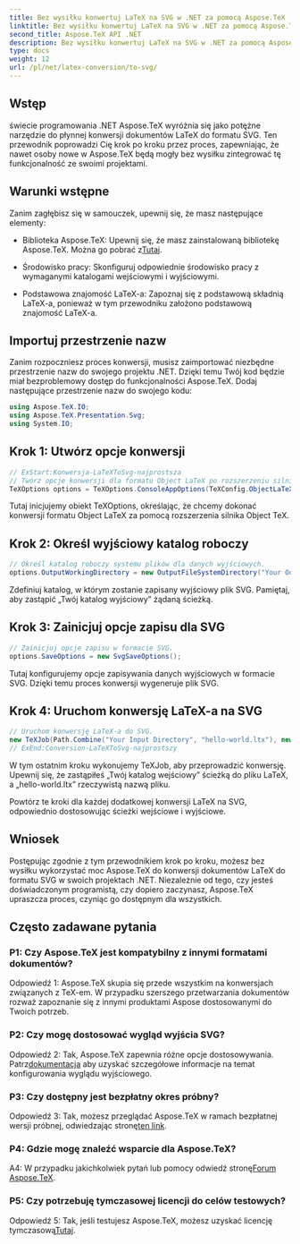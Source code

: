 ```yaml
---
title: Bez wysiłku konwertuj LaTeX na SVG w .NET za pomocą Aspose.TeX
linktitle: Bez wysiłku konwertuj LaTeX na SVG w .NET za pomocą Aspose.TeX
second_title: Aspose.TeX API .NET
description: Bez wysiłku konwertuj LaTeX na SVG w .NET za pomocą Aspose.TeX. Usprawnij przetwarzanie dokumentów dzięki tej intuicyjnej i wydajnej bibliotece.
type: docs
weight: 12
url: /pl/net/latex-conversion/to-svg/
---
```

## Wstęp

świecie programowania .NET Aspose.TeX wyróżnia się jako potężne narzędzie do płynnej konwersji dokumentów LaTeX do formatu SVG. Ten przewodnik poprowadzi Cię krok po kroku przez proces, zapewniając, że nawet osoby nowe w Aspose.TeX będą mogły bez wysiłku zintegrować tę funkcjonalność ze swoimi projektami.

## Warunki wstępne

Zanim zagłębisz się w samouczek, upewnij się, że masz następujące elementy:

-  Biblioteka Aspose.TeX: Upewnij się, że masz zainstalowaną bibliotekę Aspose.TeX. Można go pobrać z[Tutaj](https://releases.aspose.com/tex/net/).

- Środowisko pracy: Skonfiguruj odpowiednie środowisko pracy z wymaganymi katalogami wejściowymi i wyjściowymi.

- Podstawowa znajomość LaTeX-a: Zapoznaj się z podstawową składnią LaTeX-a, ponieważ w tym przewodniku założono podstawową znajomość LaTeX-a.

## Importuj przestrzenie nazw

Zanim rozpoczniesz proces konwersji, musisz zaimportować niezbędne przestrzenie nazw do swojego projektu .NET. Dzięki temu Twój kod będzie miał bezproblemowy dostęp do funkcjonalności Aspose.TeX. Dodaj następujące przestrzenie nazw do swojego kodu:

```csharp
using Aspose.TeX.IO;
using Aspose.TeX.Presentation.Svg;
using System.IO;
```

## Krok 1: Utwórz opcje konwersji

```csharp
// ExStart:Konwersja-LaTeXToSvg-najprostsza
// Twórz opcje konwersji dla formatu Object LaTeX po rozszerzeniu silnika Object TeX.
TeXOptions options = TeXOptions.ConsoleAppOptions(TeXConfig.ObjectLaTeX);
```

Tutaj inicjujemy obiekt TeXOptions, określając, że chcemy dokonać konwersji formatu Object LaTeX za pomocą rozszerzenia silnika Object TeX.

## Krok 2: Określ wyjściowy katalog roboczy

```csharp
// Określ katalog roboczy systemu plików dla danych wyjściowych.
options.OutputWorkingDirectory = new OutputFileSystemDirectory("Your Output Directory");
```

Zdefiniuj katalog, w którym zostanie zapisany wyjściowy plik SVG. Pamiętaj, aby zastąpić „Twój katalog wyjściowy” żądaną ścieżką.

## Krok 3: Zainicjuj opcje zapisu dla SVG

```csharp
// Zainicjuj opcje zapisu w formacie SVG.
options.SaveOptions = new SvgSaveOptions();
```

Tutaj konfigurujemy opcje zapisywania danych wyjściowych w formacie SVG. Dzięki temu proces konwersji wygeneruje plik SVG.

## Krok 4: Uruchom konwersję LaTeX-a na SVG

```csharp
// Uruchom konwersję LaTeX-a do SVG.
new TeXJob(Path.Combine("Your Input Directory", "hello-world.ltx"), new SvgDevice(), options).Run();
// ExEnd:Conversion-LaTeXToSvg-najprostszy
```

W tym ostatnim kroku wykonujemy TeXJob, aby przeprowadzić konwersję. Upewnij się, że zastąpiłeś „Twój katalog wejściowy” ścieżką do pliku LaTeX, a „hello-world.ltx” rzeczywistą nazwą pliku.

Powtórz te kroki dla każdej dodatkowej konwersji LaTeX na SVG, odpowiednio dostosowując ścieżki wejściowe i wyjściowe.

## Wniosek

Postępując zgodnie z tym przewodnikiem krok po kroku, możesz bez wysiłku wykorzystać moc Aspose.TeX do konwersji dokumentów LaTeX do formatu SVG w swoich projektach .NET. Niezależnie od tego, czy jesteś doświadczonym programistą, czy dopiero zaczynasz, Aspose.TeX upraszcza proces, czyniąc go dostępnym dla wszystkich.

## Często zadawane pytania

### P1: Czy Aspose.TeX jest kompatybilny z innymi formatami dokumentów?

Odpowiedź 1: Aspose.TeX skupia się przede wszystkim na konwersjach związanych z TeX-em. W przypadku szerszego przetwarzania dokumentów rozważ zapoznanie się z innymi produktami Aspose dostosowanymi do Twoich potrzeb.

### P2: Czy mogę dostosować wygląd wyjścia SVG?

 Odpowiedź 2: Tak, Aspose.TeX zapewnia różne opcje dostosowywania. Patrz[dokumentacja](https://reference.aspose.com/tex/net/) aby uzyskać szczegółowe informacje na temat konfigurowania wyglądu wyjściowego.

### P3: Czy dostępny jest bezpłatny okres próbny?

 Odpowiedź 3: Tak, możesz przeglądać Aspose.TeX w ramach bezpłatnej wersji próbnej, odwiedzając stronę[ten link](https://releases.aspose.com/).

### P4: Gdzie mogę znaleźć wsparcie dla Aspose.TeX?

 A4: W przypadku jakichkolwiek pytań lub pomocy odwiedź stronę[Forum Aspose.TeX](https://forum.aspose.com/c/tex/47).

### P5: Czy potrzebuję tymczasowej licencji do celów testowych?

 Odpowiedź 5: Tak, jeśli testujesz Aspose.TeX, możesz uzyskać licencję tymczasową[Tutaj](https://purchase.aspose.com/temporary-license/).